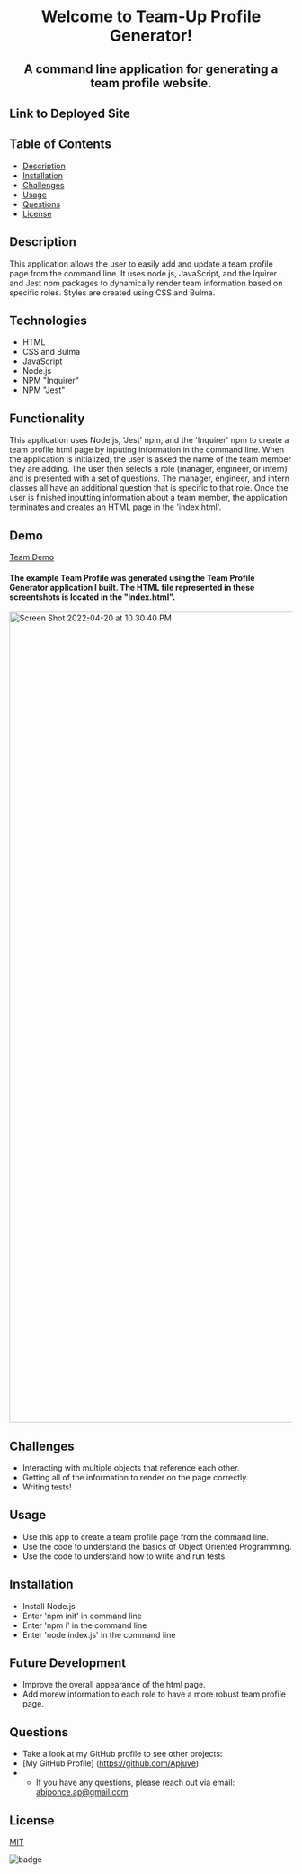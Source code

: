 
# <p align="center">Welcome to Team-Up Profile Generator!</p> 
## <p align="center">A command line application for generating a team profile website.</p>

## Link to Deployed Site


## Table of Contents
  * [Description](#description)
  * [Installation](#installation)
  * [Challenges](#challenges)
  * [Usage](#usage)
  * [Questions](#questions)
  * [License](#license)

## Description

This application allows the user to easily add and update a team profile page from the command line. It uses node.js, JavaScript, and the Iquirer and Jest npm packages to dynamically render team information based on specific roles. Styles are created using CSS and Bulma.
 
## Technologies
* HTML
* CSS and Bulma
* JavaScript
* Node.js
* NPM "Inquirer"
* NPM "Jest"

## Functionality

This application uses Node.js, 'Jest' npm, and the 'Inquirer' npm to create a team profile html page by inputing information in the command line. When the application is initialized, the user is asked the name of the team member they are adding. The user then selects a role (manager, engineer, or intern) and is presented with a set of questions. The manager, engineer, and intern classes all have an additional question that is specific to that role. Once the user is finished inputting information about a team member, the application terminates and creates an HTML page in the 'index.html'.


## Demo
[Team Demo](https://user-images.githubusercontent.com/95586383/164361918-1c1116d2-b2af-4434-b3e7-3f044369c8ea.mp4)



#### The example Team Profile was generated using the Team Profile Generator application I built. The HTML file represented in these screentshots is located in the "index.html".


<img width="1440" alt="Screen Shot 2022-04-20 at 10 30 40 PM" src="https://user-images.githubusercontent.com/95586383/164362112-4cf3a3f1-2e44-41ff-b875-5481c69ae5f2.png">



## Challenges

* Interacting with multiple objects that reference each other.
* Getting all of the information to render on the page correctly.
* Writing tests!

## Usage
* Use this app to create a team profile page from the command line.
* Use the code to understand the basics of Object Oriented Programming.
* Use the code to understand how to write and run tests. 

## Installation
* Install Node.js
* Enter 'npm init' in command line
* Enter 'npm i' in the command line
* Enter 'node index.js' in the command line


## Future Development
* Improve the overall appearance of the html page.
* Add morew information to each role to have a more robust team profile page.


## Questions
* Take a look at my GitHub profile to see other projects: 
* [My GitHub Profile] (https://github.com/Apjuve)
* * If you have any questions, please reach out via email: abiponce.ap@gmail.com

## License
[MIT](https://opensource.org/licenses/MIT)

![badge](https://img.shields.io/static/v1?label=License&message=MIT&color=success)

















